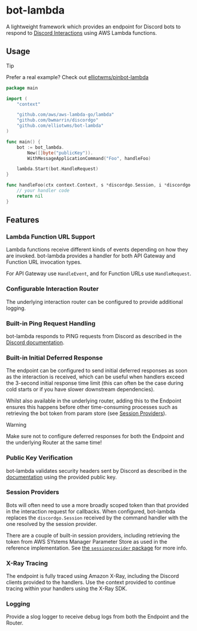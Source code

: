 # bot-lambda

A lightweight framework which provides an endpoint for Discord bots to respond to [Discord Interactions](https://discord.com/developers/docs/interactions/overview) using AWS Lambda functions.

## Usage

> [!TIP]
> Prefer a real example? Check out [elliotwms/pinbot-lambda](https://github.com/elliotwms/pinbot-lambda)

```go
package main

import (
	"context"

	"github.com/aws/aws-lambda-go/lambda"
	"github.com/bwmarrin/discordgo"
	"github.com/elliotwms/bot-lambda"
)

func main() {
	bot := bot_lambda.
		New([]byte("publicKey")).
		WithMessageApplicationCommand("Foo", handleFoo)

	lambda.Start(bot.HandleRequest)
}

func handleFoo(ctx context.Context, s *discordgo.Session, i *discordgo.InteractionCreate, data discordgo.ApplicationCommandInteractionData) (err error) {
	// your handler code
	return nil
}

```

## Features

### Lambda Function URL Support

Lambda functions receive different kinds of events depending on how they are invoked. bot-lambda provides a handler for both API Gateway and Function URL invocation types.

For API Gateway use `HandleEvent`, and for Function URLs use `HandleRequest`.

### Configurable Interaction Router

The underlying interaction router can be configured to provide additional logging.

### Built-in Ping Request Handling

bot-lambda responds to PING requests from Discord as described in the [Discord documentation](https://discord.com/developers/docs/interactions/overview#setting-up-an-endpoint-acknowledging-ping-requests).

### Built-in Initial Deferred Response

The endpoint can be configured to send initial deferred responses as soon as the interaction is received, which can be useful when handlers exceed the 3-second initial response time limit (this can often be the case during cold starts or if you have slower downstream dependencies).

Whilst also available in the underlying router, adding this to the Endpoint ensures this happens before other time-consuming processes such as retrieving the bot token from param store (see [Session Providers](#session-providers)).

> [!WARNING]
> Make sure not to configure deferred responses for both the Endpoint and the underlying Router at the same time!

### Public Key Verification

bot-lambda validates security headers sent by Discord as described in the [documentation](https://discord.com/developers/docs/interactions/overview#setting-up-an-endpoint-validating-security-request-headers) using the provided public key.

### Session Providers

Bots will often need to use a more broadly scoped token than that provided in the interaction request for callbacks. When configured, bot-lambda replaces the `discordgo.Session` received by the command handler with the one resolved by the session provider.

There are a couple of built-in session providers, including retrieving the token from AWS SYstems Manager Parameter Store as used in the reference implementation. See [the `sessionprovider` package](/sessionprovider) for more info.

### X-Ray Tracing

The endpoint is fully traced using Amazon X-Ray, including the Discord clients provided to the handlers. Use the context provided to continue tracing within your handlers using the X-Ray SDK.

### Logging

Provide a slog logger to receive debug logs from both the Endpoint and the Router.

